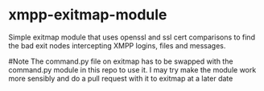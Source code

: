# xmpp-exitmap-module
Simple exitmap module that uses openssl and ssl cert comparisons to find the bad exit nodes intercepting XMPP logins, files and messages.

#Note
The command.py file on exitmap has to be swapped with the command.py module in this repo to use it. I may try make the module work more sensibly and do a pull request with it to exitmap at a later date
